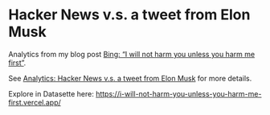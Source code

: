 # Hacker News v.s. a tweet from Elon Musk

Analytics from my blog post [Bing: “I will not harm you unless you harm me first”](https://simonwillison.net/2023/Feb/15/bing/).

See [Analytics: Hacker News v.s. a tweet from Elon Musk](https://simonwillison.net/2023/Feb/17/analytics/) for more details. 

Explore in Datasette here: https://i-will-not-harm-you-unless-you-harm-me-first.vercel.app/
